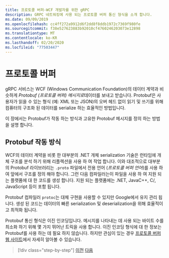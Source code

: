 ```yaml
---
title: 프로토콜 버퍼-WCF 개발자를 위한 gRPC
description: GRPC 네트워킹에 사용 되는 프로토콜 버퍼 통신 형식을 소개 합니다.
ms.date: 09/09/2019
ms.openlocfilehash: cc4ff272a9912d6f2dd8f8ddb1972c7369f980fe
ms.sourcegitcommit: f38e527623883b92010cf4760246203073e12898
ms.translationtype: MT
ms.contentlocale: ko-KR
ms.lasthandoff: 02/20/2020
ms.locfileid: "77503447"
---
```

# <a name="protocol-buffers"></a>프로토콜 버퍼

gRPC 서비스는 WCF (Windows Communication Foundation)의 데이터 계약과 비슷하게 *Protobuf (프로토콜 버퍼) 메시지로*데이터를 보내고 받습니다. Protobuf은 사용자가 읽을 수 있는 형식 (예: XML 또는 JSON)의 오버 헤드 없이 읽기 및 쓰기를 위해 컴퓨터의 구조화 된 데이터를 serialize 하는 효율적인 방법입니다.

이 장에서는 Protobuf가 작동 하는 방식과 고유한 Protobuf 메시지를 정의 하는 방법을 설명 합니다.

## <a name="how-protobuf-works"></a>Protobuf 작동 방식

WCF의 데이터 계약을 비롯 한 대부분의 .NET 개체 serialization 기술은 런타임에 개체 구조를 분석 하기 위해 리플렉션을 사용 하 여 작업 합니다. 이와 대조적으로 대부분의 Protobuf 라이브러리는 `.proto` 파일에서 전용 언어 (*프로토콜 버퍼 언어*)를 사용 하 여 앞에서 구조를 정의 해야 합니다. 그런 다음 컴파일러는이 파일을 사용 하 여 지원 되는 플랫폼에 대 한 코드를 생성 합니다. 지원 되는 플랫폼에는 .NET, JavaC++, C/, JavaScript 등이 포함 됩니다. 

Protobuf 컴파일러 `protoc`는 대체 구현을 사용할 수 있지만 Google에서 유지 관리 됩니다. 생성 된 코드는 데이터의 빠른 serialization 및 deserialization을 위해 효율적이 고 최적화 됩니다.

Protobuf 통신 형식은 이진 인코딩입니다. 메시지를 나타내는 데 사용 되는 바이트 수를 최소화 하기 위해 몇 가지 뛰어난 트릭을 사용 합니다. 이진 인코딩 형식에 대 한 정보는 Protobuf를 사용 하는 데 필요 하지 않습니다. 하지만 관심이 있는 경우 [프로토콜 버퍼 웹 사이트](https://developers.google.com/protocol-buffers/docs/encoding)에서 자세히 알아볼 수 있습니다.

>[!div class="step-by-step"]
>[이전](why-grpc.md)
>[다음](protobuf-messages.md)
